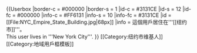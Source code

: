 {{Userbox
  |border-c = #000000
  |border-s = 1
  |id-c     = #3131CE
  |id-s     = 12
  |id-fc    = #000000
  |info-c   = #FF6131
  |info-s   = 10
  |info-fc  = #3131CE
  |id       = [[File:NYC_Empire_State_Building.jpg|68px]]
  |info     = 這個用戶居住在'''[[纽约市]]'''。<br/>This user lives in '''New York City'''.
}}
<includeonly>[[Category:纽约市维基人]]</includeonly>
<noinclude>[[Category:地域用戶框模板]]</noinclude>
